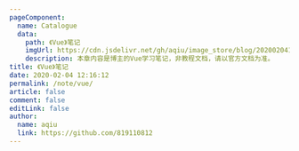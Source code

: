 ```yaml
---
pageComponent:
  name: Catalogue
  data:
    path: 《Vue》笔记
    imgUrl: https://cdn.jsdelivr.net/gh/aqiu/image_store/blog/20200204143633.png
    description: 本章内容是博主的Vue学习笔记，非教程文档，请以官方文档为准。
title: 《Vue》笔记
date: 2020-02-04 12:16:12
permalink: /note/vue/
article: false
comment: false
editLink: false
author:
  name: aqiu
  link: https://github.com/819110812
---
```


